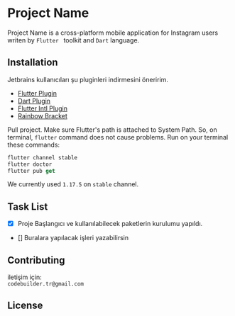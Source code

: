 # Project Name

Project Name is a cross-platform mobile application for Instagram users writen by `Flutter ` toolkit and `Dart` language.

## Installation
Jetbrains kullanıcıları şu pluginleri indirmesini öneririm.

- [Flutter Plugin](https://plugins.jetbrains.com/plugin/9212-flutter/ )
- [Dart Plugin](https://plugins.jetbrains.com/plugin/6351-dart/ )
- [Flutter Intl Plugin](https://plugins.jetbrains.com/plugin/13666-flutter-intl/ )
- [Rainbow Bracket](https://plugins.jetbrains.com/plugin/10080-rainbow-brackets/ )


Pull project.  Make sure Flutter's path is attached to System Path. So, on terminal, `flutter` command does not cause problems. Run on your terminal these commands:
```dart
flutter channel stable
flutter doctor
flutter pub get
```

We currently used `1.17.5` on `stable` channel.


## Task List
- [x] Proje Başlangıcı ve kullanılabilecek paketlerin kurulumu yapıldı.
- [] Buralara yapılacak işleri yazabilirsin

## Contributing
iletişim için:  
`codebuilder.tr@gmail.com`

## License
